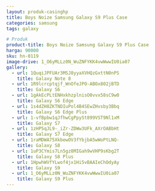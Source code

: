```yaml
---
layout: produk-casinghp
title: Boys Noize Samsung Galaxy S9 Plus Case
categories: samsung
tags: galaxy

# Produk
product-title: Boys Noize Samsung Galaxy S9 Plus Case
harga: 90000
sku: hn-0119
image-drive: 1_O6yMLLz0N_WuZNFYKK4vwWwwIU0ia07
gallery:
  - url: 1QuqiJPFUAr3MSJ8yyaXVHQzGxttN0nPS
    title: Galaxy Note 8
  - url: 1R9lcrcptqjf_WnOfeJPO-ABOx802jBTD
    title: Galaxy S6
  - url: 1gAkEcPLtENHxkhzplnisO0vvx58sC9w0
    title: Galaxy S6 Edge
  - url: 1s4dZH8ZKTNDIuPol4B4SEwZHvsby3Bbq
    title: Galaxy S6 Edge Plus
  - url: 1-vfBpbw1qJfhwCgPpySt899VST9Nl1xM
    title: Galaxy S7
  - url: 1zHP5qJL9-_iZr-ZDWw3UFk_AXrOABbHt
    title: Galaxy S7 Edge
  - url: 1raMDWA75XkbewOV3fYbjbA5wWoPtLNQ-
    title: Galaxy S8
  - url: 1uP3CYmis7Ln5gz8MIGah9wVHP9sKbg2T
    title: Galaxy S8 Plus
  - url: 1HpwhWVfYLwof4jx1Hi5vBAAIeChOdyAy
    title: Galaxy S9
  - url: 1_O6yMLLz0N_WuZNFYKK4vwWwwIU0ia07
    title: Galaxy S9 Plus
---
```

